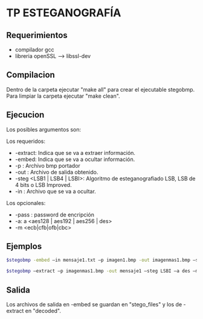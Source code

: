 # TP ESTEGANOGRAFÍA

## Requerimientos

- compilador gcc
- libreria openSSL --> libssl-dev

## Compilacion

Dentro de la carpeta ejecutar "make all" para crear el ejecutable stegobmp.
Para limpiar la carpeta ejecutar "make clean".

## Ejecucion

Los posibles argumentos son:

Los requeridos:
* -extract: Indica que se va a extraer información.
* -embed: Indica que se va a ocultar información.  
* -p <bitmapfile>:	Archivo bmp portador  
* -out <file>: Archivo de salida obtenido. 
* -steg <LSB1 | LSB4 | LSBI>: Algoritmo de esteganografiado LSB, LSB de 4 bits o LSB Improved.  
* -in <file> : Archivo que se va a ocultar.

Los opcionales: 
* -pass <password>: password de encripción 
* -a: a <aes128 | aes192 | aes256 | des> 
* -m <ecb|cfb|ofb|cbc>

## Ejemplos

```bash
$stegobmp -embed –in mensaje1.txt –p imagen1.bmp -out imagenmas1.bmp –steg LSBI –a des –m cbc -pass oculto
```

```bash
$stegobmp –extract –p imagenmas1.bmp -out mensaje1 –steg LSBI –a des –m cbc -pass oculto
```

## Salida

Los archivos de salida en -embed se guardan en "stego_files" y los de -extract en "decoded". 
